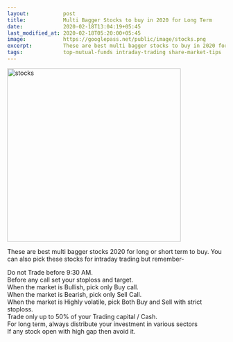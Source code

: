 ```yaml
---
layout:           post
title:            Multi Bagger Stocks to buy in 2020 for Long Term
date:             2020-02-18T13:04:19+05:45
last_modified_at: 2020-02-18T05:20:00+05:45
image:            https://googlepass.net/public/image/stocks.png
excerpt:          These are best multi bagger stocks to buy in 2020 for long or short term period. These are best stocks for intraday.
tags:             top-mutual-funds intraday-trading share-market-tips
---
```


<p><img src="https://googlepass.net/public/image/stocks.png" width="400" height="400" alt="stocks"></p>

<p>These are best multi bagger stocks 2020 for long or short term to buy. You can also pick these stocks for intraday trading but remember-</p>
<p>Do not Trade before 9:30 AM.<br />Before any call set your stoploss and target.<br />When the market is Bullish, pick only Buy call.<br />When the market is Bearish, pick only Sell Call.<br />When the market is Highly volatile, pick Both Buy and Sell with strict stoploss.<br />Trade only up to 50% of your Trading capital / Cash.<br />For long term, always distribute your investment in various sectors<br />If any stock open with high gap then avoid it.</p>
